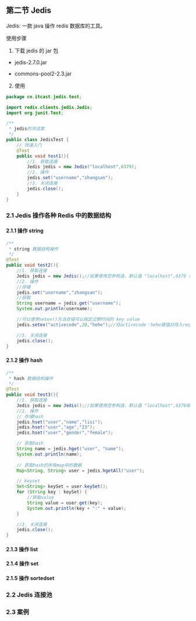 ## 第二节 Jedis

Jedis: 一款 java 操作 redis 数据库的工具。

使用步骤

1) 下载 jedis 的 jar 包

* jedis-2.7.0.jar

* commons-pool2-2.3.jar

2) 使用

```java
package cn.itcast.jedis.test;

import redis.clients.jedis.Jedis;
import org.junit.Test;

/**
 * jedis的测试类
 */
public class JedisTest {
    // 快速入门
    @Test
    public void test1(){
        //1. 获取连接
        Jedis jedis = new Jedis("localhost",6379);
        //2. 操作
        jedis.set("username","zhangsan");
        //3. 关闭连接
        jedis.close();
    }    
}    
```    
    
### 2.1 Jedis 操作各种 Redis 中的数据结构    

#### 2.1.1 操作 string  

```java
/**
 * string 数据结构操作
 */
@Test
public void test2(){
    //1. 获取连接
    Jedis jedis = new Jedis();//如果使用空参构造，默认值 "localhost",6379 端口
    //2. 操作
    //存储
    jedis.set("username","zhangsan");
    //获取
    String username = jedis.get("username");
    System.out.println(username);

    //可以使用setex()方法存储可以指定过期时间的 key value
    jedis.setex("activecode",20,"hehe");//将activecode：hehe键值对存入redis，并且20秒后自动删除该键值对

    //3. 关闭连接
    jedis.close();
}
```

#### 2.1.2 操作 hash  

```java
/**
 * hash 数据结构操作
 */
@Test
public void test3(){
    //1. 获取连接
    Jedis jedis = new Jedis();//如果使用空参构造，默认值 "localhost",6379端口
    //2. 操作
    // 存储hash
    jedis.hset("user","name","lisi");
    jedis.hset("user","age","23");
    jedis.hset("user","gender","female");

    // 获取hash
    String name = jedis.hget("user", "name");
    System.out.println(name);
    
    // 获取hash的所有map中的数据
    Map<String, String> user = jedis.hgetAll("user");

    // keyset
    Set<String> keySet = user.keySet();
    for (String key : keySet) {
        //获取value
        String value = user.get(key);
        System.out.println(key + ":" + value);
    }

    //3. 关闭连接
    jedis.close();
}
```


#### 2.1.3 操作 list






#### 2.1.4 操作 set

#### 2.1.5 操作 sortedset

  



### 2.2 Jedis 连接池
    
    
### 2.3 案例    
    
    
    